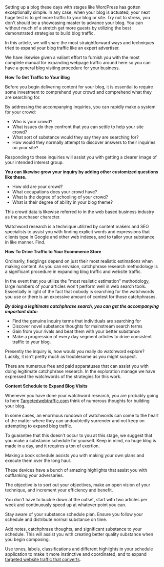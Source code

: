 <p><span style="font-weight: 400;">Setting up a blog these days with stages like WordPress has gotten exceptionally simple. In any case, when your blog is actuated, your next huge test is to get more traffic to your blog or site. Try not to stress, you don't should be a showcasing master to advance your blog. You can without much of a stretch get more guests by utilizing the best demonstrated strategies to build blog traffic.&nbsp;</span></p>
<p><span style="font-weight: 400;">In this article, we will share the most straightforward ways and techniques tried to expand your blog traffic like an expert advertiser.&nbsp;</span></p>
<p><span style="font-weight: 400;">We have likewise given a valiant effort to furnish you with the most complete manual for expanding webpage traffic around here so you can have a general blog visiting procedure for your business.&nbsp;</span></p>
<p><strong>How To Get Traffic to Your Blog</strong></p>
<p><span style="font-weight: 400;">Before you begin delivering content for your blog, it is essential to require some investment to comprehend your crowd and comprehend what they are searching for.&nbsp;</span></p>
<p><span style="font-weight: 400;">By addressing the accompanying inquiries, you can rapidly make a system for your crowd:&nbsp;</span></p>
<ul>
<li style="font-weight: 400;"><span style="font-weight: 400;">Who is your crowd?&nbsp;</span></li>
<li style="font-weight: 400;"><span style="font-weight: 400;">What issues do they confront that you can settle to help your site crowd?&nbsp;</span></li>
<li style="font-weight: 400;"><span style="font-weight: 400;">What sort of substance would they say they are searching for?&nbsp;</span></li>
<li style="font-weight: 400;"><span style="font-weight: 400;">How would they normally attempt to discover answers to their inquiries on your site?&nbsp;</span></li>
</ul>
<p><span style="font-weight: 400;">Responding to these inquiries will assist you with getting a clearer image of your intended interest group.&nbsp;</span></p>
<p><strong>You can likewise grow your inquiry by adding other customized questions like these.&nbsp;</strong></p>
<ul>
<li style="font-weight: 400;"><span style="font-weight: 400;">How old are your crowd?&nbsp;</span></li>
<li style="font-weight: 400;"><span style="font-weight: 400;">What occupations does your crowd have?&nbsp;</span></li>
<li style="font-weight: 400;"><span style="font-weight: 400;">What is the degree of schooling of your crowd?&nbsp;</span></li>
<li style="font-weight: 400;"><span style="font-weight: 400;">What is their degree of ability in your blog theme?&nbsp;</span></li>
</ul>
<p><span style="font-weight: 400;">This crowd data is likewise referred to in the web based business industry as the purchaser character.&nbsp;</span></p>
<p><span style="font-weight: 400;">Watchword research is a technique utilized by content makers and SEO specialists to assist you with finding explicit words and expressions that clients type in Google and other web indexes, and to tailor your substance in like manner. Find.&nbsp;</span></p>
<p><strong>How To Drive Traffic to Your Ecommerce Store</strong></p>
<p><span style="font-weight: 400;">Ordinarily, fledglings depend on just their most realistic estimations when making content. As you can envision, catchphrase research methodology is a significant procedure in expanding blog traffic and website traffic.&nbsp;</span></p>
<p><span style="font-weight: 400;">In the event that you utilize the "most realistic estimation" methodology, large numbers of your articles won't perform well in web search tools. Essentially in light of the fact that nobody is searching for the watchwords you use or there is an excessive amount of contest for those catchphrases.&nbsp;</span></p>
<p><strong><em>By doing a legitimate catchphrase search, you can get the accompanying important data:&nbsp;</em></strong></p>
<ul>
<li style="font-weight: 400;"><span style="font-weight: 400;">Find the genuine inquiry terms that individuals are searching for&nbsp;</span></li>
<li style="font-weight: 400;"><span style="font-weight: 400;">Discover novel substance thoughts for mainstream search terms&nbsp;</span></li>
<li style="font-weight: 400;"><span style="font-weight: 400;">Gain from your rivals and beat them with your better substance&nbsp;</span></li>
<li style="font-weight: 400;"><span style="font-weight: 400;">Make a progression of every day segment articles to drive consistent traffic to your blog.&nbsp;</span></li>
</ul>
<p><span style="font-weight: 400;">Presently the inquiry is, how would you really do watchword explore? Luckily, it isn't pretty much as troublesome as you might suspect.&nbsp;</span></p>
<p><span style="font-weight: 400;">There are numerous free and paid apparatuses that can assist you with doing legitimate catchphrase research. In the exploration manage we have expressed the watchwords of the strategies for this work.&nbsp;</span></p>
<p><strong>Content Schedule to Expand Blog Visits</strong></p>
<p><span style="font-weight: 400;">Whenever you have done your watchword research, you are probably going to here </span><a href="https://www.targetedwebtraffic.com"><span style="font-weight: 400;">Targetedwebtraffic.com</span></a><span style="font-weight: 400;"> think of numerous thoughts for building your blog.&nbsp;</span></p>
<p><span style="font-weight: 400;">In some cases, an enormous rundown of watchwords can come to the heart of the matter where they can undoubtedly surrender and not keep on attempting to expand blog traffic.&nbsp;</span></p>
<p><span style="font-weight: 400;">To guarantee that this doesn't occur to you at this stage, we suggest that you make a substance schedule for yourself. Keep in mind, no huge blog is made in a day, and it requires a ton of exertion.&nbsp;</span></p>
<p><span style="font-weight: 400;">Making a book schedule assists you with making your own plans and execute them over the long haul.&nbsp;</span></p>
<p><span style="font-weight: 400;">These devices have a bunch of amazing highlights that assist you with outflanking your adversaries.&nbsp;</span></p>
<p><span style="font-weight: 400;">The objective is to sort out your objectives, make an open vision of your technique, and increment your efficiency and benefit.&nbsp;</span></p>
<p><span style="font-weight: 400;">You don't have to buckle down at the outset, start with two articles per week and continuously speed up at whatever point you can.&nbsp;</span></p>
<p><span style="font-weight: 400;">Stay aware of your substance schedule plan. Ensure you follow your schedule and distribute normal substance on time.&nbsp;</span></p>
<p><span style="font-weight: 400;">Add notes, catchphrase thoughts, and significant substance to your schedule. This will assist you with creating better quality substance when you begin composing.&nbsp;</span></p>
<p><span style="font-weight: 400;">Use tones, labels, classifications and different highlights in your schedule application to make it more instinctive and coordinated, and to expand </span><a href="https://www.targetedwebtraffic.com"><span style="font-weight: 400;">targeted website traffic that converts</span></a><span style="font-weight: 400;">.&nbsp;</span></p>
